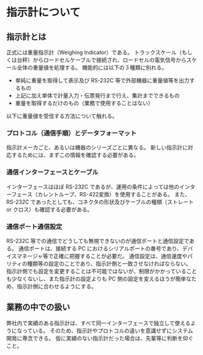 # 指示計について

## 指示計とは

正式には重量指示計（Weighing Indicator）である。
トラックスケール（もしくは台秤）からロードセルケーブルで接続され、ロードセルの電気信号からスケール全体の重量値を処理する。
機能的には以下の３種類に別れる。

* 単純に重量を取得して表示及び RS-232C 等で外部機器に重量値等を出力するもの
* 上記に加え単体で計量入力・伝票発行まで行え、集計までできるもの
* 重量を取得するだけのもの（業務で使用することはない）

以下に重量値を受信する方法について触れる。

### プロトコル（通信手順）とデータフォーマット

指示計メーカごと、あるいは機器のシリーズごとに異なる。
新しい指示計に対応するためには、まずこの情報を確認する必要がある。

### 通信インターフェースとケーブル

インターフェースはほぼ RS-232C であるが、運用の条件によっては他のインターフェース（カレントループ、RS-422変換）を使用することがある。
また、RS-232C であったとしても、コネクタの形状及びケーブルの種類（ストレート or クロス）も確認する必要がある。

### 通信ポート通信設定

RS-232C 等での通信でどうしても無視できないのが通信ポートと通信設定である。
通信ポートは、接続する PC におけるシリアルポートの番号であり、デバイスマネージャ等で正確に把握することが必要だ。
通信設定は、通信速度やパリティの種類等の設定のことであり、指示計側と一致させなければならない。
指示計側でも設定を変更することは不可能ではないが、制限がかかっていることも少なくないし、また指示計の設定よりも PC 側の設定を変えるほうが簡単なため、指示計側に合わせるようにする。

## 業務の中での扱い

弊社内で実績のある指示計は、すべて同一インターフェースで独立して使えるようになっている。
そのため、指示計やプロトコルの違いを意識せずにシステム開発に専念できる。
仮に実績のない指示計だった場合は、先輩等に判断を仰ぐこと。
